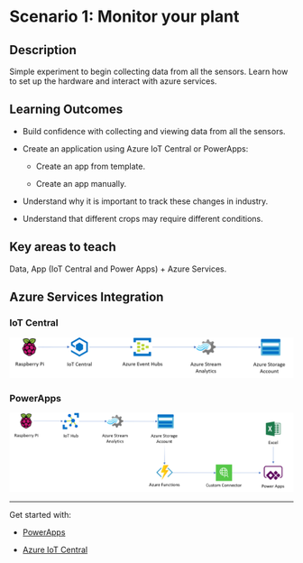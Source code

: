 # Scenario 1: Monitor your plant

## Description

Simple experiment to begin collecting data from all the sensors. Learn how to set up the hardware and interact with azure services.

## Learning Outcomes

- Build confidence with collecting and viewing data from all the sensors.

- Create an application using Azure IoT Central or PowerApps:

  - Create an app from template.

  - Create an app manually.

- Understand why it is important to track these changes in industry.

- Understand that different crops may require different conditions.

## Key areas to teach

Data, App (IoT Central and Power Apps) + Azure Services.

## Azure Services Integration

### IoT Central

![Azure services iotc](./IoTCentral/media/AzureServices_iotc.png)

### PowerApps

![Azure services powerapps](./PowerApps/media/AzureServices_powerapps.png)

---------------

Get started with:

- [PowerApps](PowerApps/)

- [Azure IoT Central](IoTCentral/)
